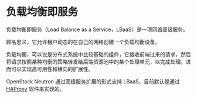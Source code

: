# 负载均衡即服务
负载均衡即服务（Load Balance as a Service，LBaaS）是一项网络高级服务。

顾名思义，它允许租户动态的在自己的网络创建一个负载均衡设备。

负载均衡，可以说是分布式系统中比较基础的组件，它接收前端过来的请求，然后将请求按照某种均衡的策略转发给后端资源池中的某个处理单元，以完成处理。进而可以实现高可用性和横向的扩展性。

OpenStack Neutron 通过高级服务扩展的形式支持 LBaaS，目前默认是通过 [HAProxy](http://www.haproxy.org/) 软件来实现的。
